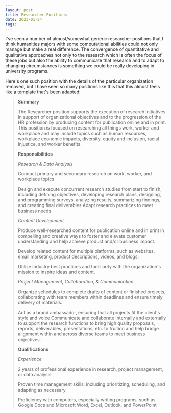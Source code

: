 ```yaml
---
layout: post
title: Researcher Positions
date: 2023-01-24
tags: 
---
```


I've seen a number of almost/somewhat generic researcher positions that I think humanities majors with some computational abilities could not only manage but make a real difference. The convergence of quantitative and qualitative approaches not only to the research which is often the focus of these jobs but also the ability to communicate that research and to adapt to changing circumstances is something we could be really developing in university programs.

Here's one such position with the details of the particular organization removed, but I have seen so many positions like this that this almost feels like a template that's been adapted:


> **Summary**
>
> The Researcher position supports the execution of research initiatives in support of organizational objectives and to the progression of the HR profession by producing content for publication online and in print. This position is focused on researching all things work, worker and workplace and may include topics such as human resources, workplace economic impacts, diversity, equity and inclusion, racial injustice, and worker benefits.
>
> **Responsibilities**
>
> *Research & Data Analysis*
>
> Conduct primary and secondary research on work, worker, and workplace topics
>
> Design and execute concurrent research studies from start to finish, including defining objectives, developing research plans, designing, and programming surveys, analyzing results, summarizing findings, and creating final deliverables
> Adapt research practices to meet business needs
>
> *Content Development*
>
> Produce well-researched content for publication online and in print in compelling and creative ways to foster and elevate customer understanding and help achieve product and/or business impact.
>
> Develop related content for multiple platforms, such as websites, email marketing, product descriptions, videos, and blogs.
>
> Utilize industry best practices and familiarity with the organization's mission to inspire ideas and content.
>
> *Project Management, Collaboration, & Communication*
>
> Organize schedules to complete drafts of content or finished projects, collaborating with team members within deadlines and ensure timely delivery of materials.
>
> Act as a brand ambassador, ensuring that all projects fit the client's style and voice
> Communicate and collaborate internally and externally to support the research functions to bring high quality proposals, reports, deliverables, presentations, etc. to fruition and help bridge alignment within and across diverse teams to meet business objectives.
>
> **Qualifications**
>
> *Experience*
>
> 2 years of professional experience in research, project management, or data analysis
>
> Proven time management skills, including prioritizing, scheduling, and adapting as necessary
>
> Proficiency with computers, especially writing programs, such as Google Docs and Microsoft Word, Excel, Outlook, and PowerPoint
